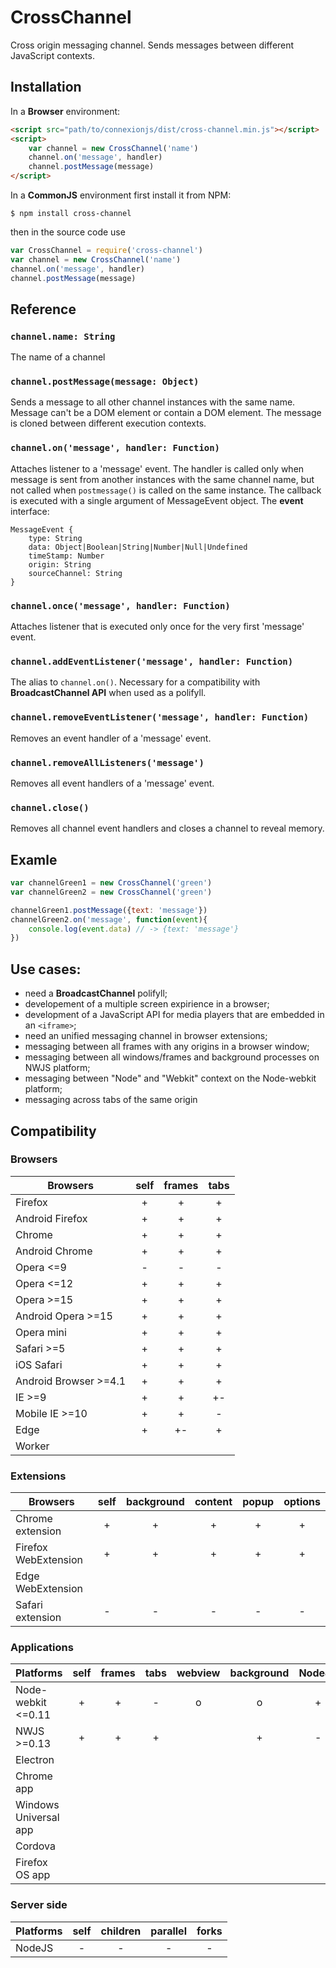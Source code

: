 # CrossChannel

Cross origin messaging channel. Sends messages between different JavaScript contexts.

## Installation

In a **Browser** environment:

```html
<script src="path/to/connexionjs/dist/cross-channel.min.js"></script>
<script>
	var channel = new CrossChannel('name')
	channel.on('message', handler)
	channel.postMessage(message)
</script>
```

In a **CommonJS** environment first install it from NPM:

```
$ npm install cross-channel
```

then in the source code use

```js
var CrossChannel = require('cross-channel')
var channel = new CrossChannel('name')
channel.on('message', handler)
channel.postMessage(message)
```

## Reference

### `channel.name: String`

The name of a channel

### `channel.postMessage(message: Object)`

Sends a message to all other channel instances with the same name. Message can't be a DOM element or contain a DOM element. The message is cloned between different execution contexts.

### `channel.on('message', handler: Function)`

Attaches listener to a 'message' event. The handler is called only when message is sent from another instances with the same channel name, but not called when `postmessage()` is called on the same instance. The callback is executed with a single argument of MessageEvent object. The **event** interface:

```
MessageEvent {
	type: String
	data: Object|Boolean|String|Number|Null|Undefined
	timeStamp: Number
	origin: String
	sourceChannel: String
}
```

### `channel.once('message', handler: Function)`

Attaches listener that is executed only once for the very first 'message' event.

### `channel.addEventListener('message', handler: Function)`

The alias to `channel.on()`. Necessary for a compatibility with **BroadcastChannel API** when used as a polifyll.

### `channel.removeEventListener('message', handler: Function)`

Removes an event handler of a 'message' event.

### `channel.removeAllListeners('message')`

Removes all event handlers of a 'message' event.

### `channel.close()`

Removes all channel event handlers and closes a channel to reveal memory.

## Examle

```js
var channelGreen1 = new CrossChannel('green')
var channelGreen2 = new CrossChannel('green')

channelGreen1.postMessage({text: 'message'})
channelGreen2.on('message', function(event){
	console.log(event.data) // -> {text: 'message'}
})
```

## Use cases:
- need a **BroadcastChannel** polifyll;
- developement of a multiple screen expirience in a browser;
- development of a JavaScript API for media players that are embedded in an `<iframe>`;
- need an unified messaging channel in browser extensions;
- messaging between all frames with any origins in a browser window;
- messaging between all windows/frames and background processes on NWJS platform;
- messaging between "Node" and "Webkit" context on the Node-webkit platform;
- messaging across tabs of the same origin
<!--- messaging between different main process and child processes in NodeJS-->

## Compatibility
<!-- http://www.tablesgenerator.com/markdown_tables -->
### Browsers
| Browsers             |  self  | frames | tabs |
|----------------------|:------:|:------:|:----:|
| Firefox              |    +   |   +    |   +  |
| Android Firefox      |    +   |   +    |   +  |
| Chrome               |    +   |   +    |   +  |
| Android Chrome       |    +   |   +    |   +  |
| Opera <=9            |    -   |   -    |   -  |
| Opera <=12           |    +   |   +    |   +  |
| Opera >=15           |    +   |   +    |   +  |
| Android Opera >=15   |    +   |   +    |   +  |
| Opera mini           |    +   |   +    |   +  |
| Safari >=5           |    +   |   +    |   +  |
| iOS Safari           |    +   |   +    |   +  |
| Android Browser >=4.1|    +   |   +    |   +  |
| IE >=9               |    +   |   +    |  +-  |
| Mobile IE >=10       |    +   |   +    |   -  |
| Edge                 |    +   |   +-   |   +  |
| Worker               |        |        |      |

### Extensions
| Browsers             |  self  | background | content | popup | options |
|----------------------|:------:|:----------:|:-------:|:-----:|:-------:|
| Chrome extension     |    +   |      +     |    +    |   +   |    +    |
| Firefox WebExtension |    +   |      +     |    +    |   +   |    +    |
| Edge WebExtension    |        |            |         |       |         |
| Safari extension     |    -   |      -     |    -    |   -   |    -    |

### Applications
| Platforms            |  self  | frames | tabs | webview | background | NodeJS |
|----------------------|:------:|:------:|:----:|:-------:|:----------:|:------:| 
| Node-webkit <=0.11   |    +   |   +    |   -  |    o    |     o      |   +    |
| NWJS >=0.13          |    +   |   +    |   +  |         |     +      |   -    |
| Electron             |        |        |      |         |            |        |
| Chrome app           |        |        |      |         |            |        |
| Windows Universal app|        |        |      |         |            |        |
| Cordova              |        |        |      |         |            |        |
| Firefox OS app       |        |        |      |         |            |        |

### Server side
| Platforms            |  self  | children | parallel | forks |
|----------------------|:------:|:--------:|:--------:|:-----:|
| NodeJS               |    -   |     -    |     -    |   -   |

<!--## Polyfills that may be required for old platforms:
- Object.create() (IE <=8, FF <=3.6, SF <5, iOS <=5.1, CH <6, OP <=11.50)-->

